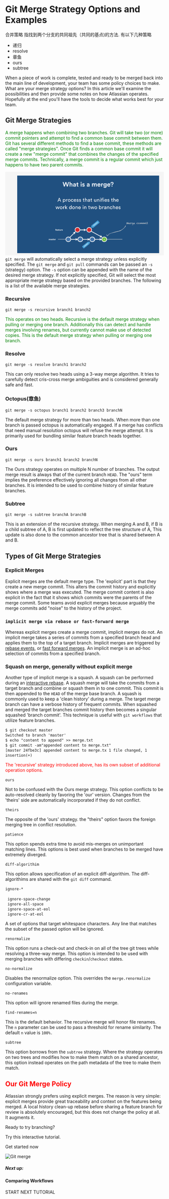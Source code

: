 # Git Merge Strategy Options and Examples

合并策略 指找到两个分支的共同祖先（共同的基点)的方法. 有以下几种策略

* 递归
* resolve
* 章鱼
* ours
* subtree

When a piece of work is complete, tested and ready to be merged back into the main line of development, your team has some policy choices to make. What are your merge strategy options? In this article we'll examine the possibilities and then provide some notes on how Atlassian operates. Hopefully at the end you'll have the tools to decide what works best for your team.

## Git Merge Strategies

<font color="green">A merge happens when combining two branches. Git will take two (or more) commit pointers and attempt to find a common base commit between them. Git has several different methods to find a base commit, these methods are called "merge strategies". Once Git finds a common base commit it will create a new "merge commit" that combines the changes of the specified merge commits. Technically, a merge commit is a regular commit which just happens to have two parent commits.</font>

![1585183456082](./${img}\1585183456082.png)
`git merge` will automatically select a merge strategy unless explicitly specified. The `git merge` and `git pull` commands can be passed an `-s` (strategy) option. The `-s` option can be appended with the name of the desired merge strategy. If not explicitly specified, Git will select the most appropriate merge strategy based on the provided branches. The following is a list of the available merge strategies.

### Recursive 

```
git merge -s recursive branch1 branch2
```

<font color="green">This operates on two heads. Recursive is the default merge strategy when pulling or merging one branch. Additionally this can detect and handle merges involving renames, but currently cannot make use of detected copies. This is the default merge strategy when pulling or merging one branch.</font>

### Resolve

```
git merge -s resolve branch1 branch2
```

This can only resolve two heads using a 3-way merge algorithm. It tries to carefully detect cris-cross merge ambiguities and is considered generally safe and fast.

### Octopus(章鱼)

```
git merge -s octopus branch1 branch2 branch3 branchN
```

The default merge strategy for more than two heads. When more than one branch is passed octopus is automatically engaged. If a merge has conflicts that need manual resolution octopus will refuse the merge attempt. It is primarily used for bundling similar feature branch heads together.

### Ours

```
git merge -s ours branch1 branch2 branchN
```

The Ours strategy operates on multiple N number of branches. The output merge result is always that of the current branch `HEAD`. The "ours" term implies the preference effectively ignoring all changes from all other branches. It is intended to be used to combine history of similar feature branches.

### Subtree

```
git merge -s subtree branchA branchB
```

This is an extension of the recursive strategy. When merging A and B, if B is a child subtree of A, B is first updated to reflect the tree structure of A, This update is also done to the common ancestor tree that is shared between A and B.

## Types of Git Merge Strategies

### Explicit Merges

Explicit merges are the default merge type. The 'explicit' part is that they create a new merge commit. This alters the commit history and explicitly shows where a merge was executed. The merge commit content is also explicit in the fact that it shows which commits were the parents of the merge commit. Some teams avoid explicit merges because arguably the merge commits add "noise" to the history of the project.

### `implicit merge via rebase or fast-forward merge`

Whereas explicit merges create a merge commit, implicit merges do not. An implicit merge takes a series of commits from a specified branch head and applies them to the top of a target branch. Implicit merges are triggered by [rebase events](https://www.atlassian.com/git/tutorials/rewriting-history/git-rebase), or [fast forward merges](https://www.atlassian.com/git/tutorials/using-branches/git-merge). An implicit merge is an ad-hoc selection of commits from a specified branch.

### Squash on merge, generally without explicit merge

Another type of implicit merge is a squash. A squash can be performed during an [interactive rebase](https://www.atlassian.com/git/tutorials/rewriting-history/git-rebase). A squash merge will take the commits from a target branch and combine or squash them in to one commit. This commit is then appended to the `HEAD` of the merge base branch. A squash is commonly used to keep a 'clean history' during a merge. The target merge branch can have a verbose history of frequent commits. When squashed and merged the target branches commit history then becomes a singular squashed 'branch commit'. This technique is useful with `git workflows` that utilize feature branches.

~~~
$ git checkout master
Switched to branch 'master' 
$ echo "content to append" >> merge.txt
$ git commit -am"appended content to merge.txt" 
[master 24fbe3c] appended content to merge.tx 1 file changed, 1 insertion(+)
~~~





<font color="red">The 'recursive' strategy introduced above, has its own subset of additional operation options.</font>

```
ours
```

Not to be confused with the Ours merge strategy. This option conflicts to be auto-resolved cleanly by favoring the 'our' version. Changes from the 'theirs' side are automatically incorporated if they do not conflict.

```
theirs
```

The opposite of the 'ours' strategy. the "theirs" option favors the foreign merging tree in conflict resolution.

```
patience
```

This option spends extra time to avoid mis-merges on unimportant matching lines. This options is best used when branches to be merged have extremely diverged.

```
diff-algorithim
```

This option allows specification of an explicit diff-algorithim. The diff-algorithims are shared with the `git diff` command.

```
ignore-*

 ignore-space-change
 ignore-all-space
 ignore-space-at-eol
 ignore-cr-at-eol
```

A set of options that target whitespace characters. Any line that matches the subset of the passed option will be ignored.

```
renormalize
```

This option runs a check-out and check-in on all of the tree git trees while resolving a three-way merge. This option is intended to be used with merging branches with differing `checkin`/`checkout` states.

```
no-normalize
```

Disables the renormalize option. This overrides the `merge.renormalize` configuration variable.

```
no-renames
```

This option will ignore renamed files during the merge.

```
find-renames=n
```

This is the default behavior. The recursive merge will honor file renames. The `n` parameter can be used to pass a threshold for rename similarity. The default `n` value is `100%.`

```
subtree
```

This option borrows from the `subtree` strategy. Where the strategy operates on two trees and modifies how to make them match on a shared ancestor, this option instead operates on the path metadata of the tree to make them match.

## <font color="red">Our Git Merge Policy</font>

Atlassian strongly prefers using explicit merges. The reason is very simple: explicit merges provide great traceability and context on the features being merged. A local history clean-up rebase before sharing a feature branch for review is absolutely encouraged, but this does not change the policy at all. It augments it.

Ready to try branching?

Try this interactive tutorial.

Get started now



![Git merge](https://www.atlassian.com/dam/jcr:389059a7-214c-46a3-bc52-7781b4730301/hero.svg)

##### Next up:

#### Comparing Workflows

START NEXT TUTORIAL